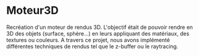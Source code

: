 # Moteur3D
 Recréation d'un moteur de rendus 3D. L'objectif était de pouvoir rendre en 3D des objets (surface, sphère...) en leurs appliquant des matériaux, des textures ou couleurs. A travers ce projet, nous avons implémenté différentes techniques de rendus tel que le z-buffer ou le raytracing.
